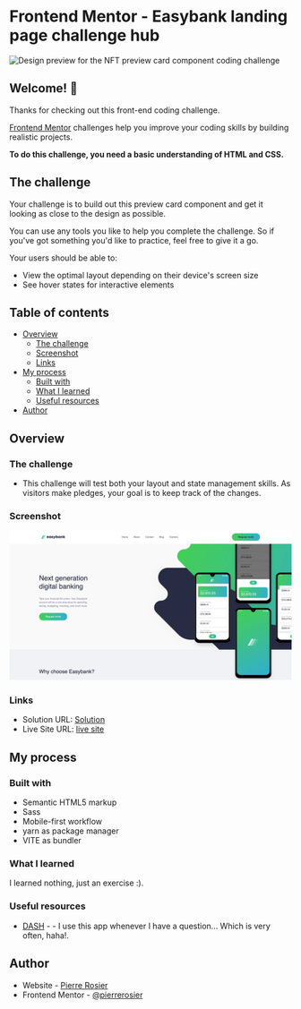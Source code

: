 # Frontend Mentor - Easybank landing page challenge hub

![Design preview for the NFT preview card component coding challenge](./design/desktop-preview.jpg)

## Welcome! 👋

Thanks for checking out this front-end coding challenge.

[Frontend Mentor](https://www.frontendmentor.io) challenges help you improve your coding skills by building realistic projects.

**To do this challenge, you need a basic understanding of HTML and CSS.**

## The challenge

Your challenge is to build out this preview card component and get it looking as close to the design as possible.

You can use any tools you like to help you complete the challenge. So if you've got something you'd like to practice, feel free to give it a go.

Your users should be able to:

- View the optimal layout depending on their device's screen size
- See hover states for interactive elements

## Table of contents

- [Overview](#overview)
  - [The challenge](#the-challenge)
  - [Screenshot](#screenshot)
  - [Links](#links)
- [My process](#my-process)
  - [Built with](#built-with)
  - [What I learned](#what-i-learned)
  - [Useful resources](#useful-resources)
- [Author](#author)


## Overview

### The challenge

- This challenge will test both your layout and state management skills. As visitors make pledges, your goal is to keep track of the changes.

### Screenshot

![](/src/images/screenshot.jpg)


### Links

- Solution URL: [Solution](https://github.com/pierrerosier/easybank)
- Live Site URL: [live site](https://easybank-beta-two.vercel.app/)

## My process

### Built with

- Semantic HTML5 markup
- Sass
- Mobile-first workflow
- yarn as package manager
- VITE as bundler



### What I learned

I learned nothing, just an exercise :).


### Useful resources

- [DASH](https://setapp.com/fr/apps/dash) - - I use this app whenever I have a question... Which is very often, haha!.


## Author

- Website - [Pierre Rosier](http://pierrerosier.fr/)
- Frontend Mentor - [@pierrerosier](https://www.frontendmentor.io/profile/@pierrerosier)